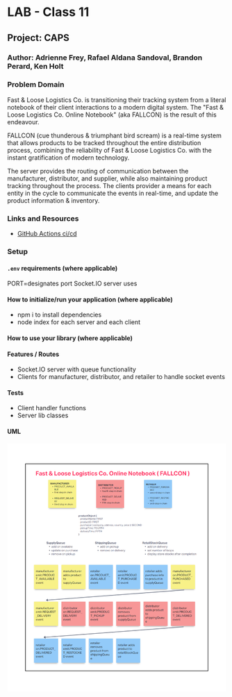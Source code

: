 # LAB - Class 11

## Project: CAPS

### Author: Adrienne Frey, Rafael Aldana Sandoval, Brandon Perard, Ken Holt

### Problem Domain  

Fast & Loose Logistics Co. is transitioning their tracking system from a literal notebook of their client interactions to a modern digital system. The "Fast & Loose Logistics Co. Online Notebook" (aka FALLCON) is the result of this endeavour.

FALLCON (cue thunderous & triumphant bird scream) is a real-time system that allows products to be tracked throughout the entire distribution process, combining the reliability of Fast & Loose Logistics Co. with the instant gratification of modern technology.

The server provides the routing of communication between the manufacturer, distributor, and supplier, while also maintaining product tracking throughout the process. The clients provider a means for each entity in the cycle to communicate the events in real-time, and update the product information & inventory.

### Links and Resources

- [GitHub Actions ci/cd](https://github.com/bperard/fallcon/actions)
<!-- - [back-end server url](http://xyz.com) (when applicable)
- [front-end application](http://xyz.com) (when applicable) -->

### Setup

#### `.env` requirements (where applicable)

PORT=designates port Socket.IO server uses

#### How to initialize/run your application (where applicable)

- npm i to install dependencies
- node index for each server and each client

#### How to use your library (where applicable)

#### Features / Routes

- Socket.IO server with queue functionality
- Clients for manufacturer, distributor, and retailer to handle socket events

#### Tests

- Client handler functions
- Server lib classes

#### UML

![FALLCON UML](./assets/414Fallcon.png)

